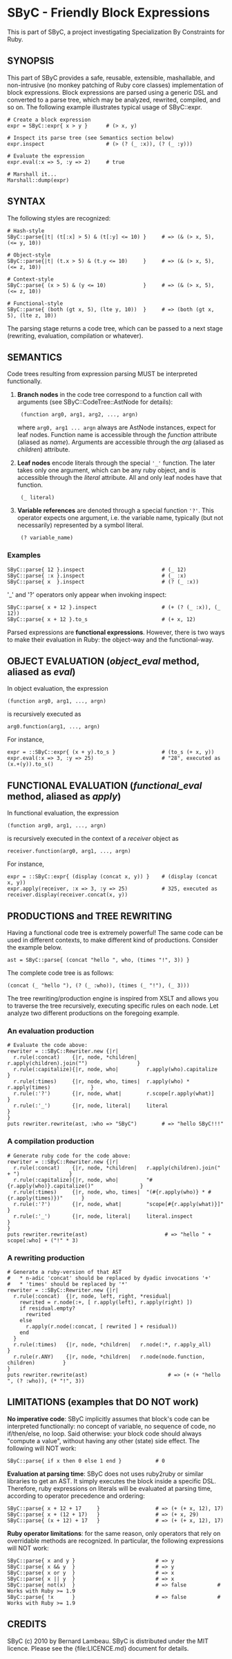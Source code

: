 # SByC - Friendly Block Expressions

This is part of SByC, a project investigating Specialization By Constraints for Ruby.

## SYNOPSIS

This part of SByC provides a safe, reusable, extensible, mashallable, and non-intrusive (no monkey patching of Ruby core classes) implementation of block expressions. Block expressions are parsed using a generic DSL and converted to a parse tree, which may be analyzed, rewrited, compiled, and so on. The following example illustrates typical usage of SByC::expr.

    # Create a block expression
    expr = SByC::expr{ x > y }      # (> x, y)
    
    # Inspect its parse tree (see Semantics section below)
    expr.inspect                    # (> (? (_ :x)), (? (_ :y)))
    
    # Evaluate the expression
    expr.eval(:x => 5, :y => 2)     # true
    
    # Marshall it...
    Marshall::dump(expr)

## SYNTAX 

The following styles are recognized:

    # Hash-style
    SByC::parse{|t| (t[:x] > 5) & (t[:y] <= 10) }     # => (& (> x, 5), (<= y, 10))

    # Object-style
    SByC::parse{|t| (t.x > 5) & (t.y <= 10)     }     # => (& (> x, 5), (<= z, 10))

    # Context-style
    SByC::parse{ (x > 5) & (y <= 10)            }     # => (& (> x, 5), (<= z, 10))

    # Functional-style
    SByC::parse{ (both (gt x, 5), (lte y, 10))  }     # => (both (gt x, 5), (lte z, 10))

The parsing stage returns a code tree, which can be passed to a next stage (rewriting, evaluation, compilation or whatever). 

## SEMANTICS

Code trees resulting from expression parsing MUST be interpreted functionally. 

1. **Branch nodes** in the code tree correspond to a function call with arguments (see SByC::CodeTree::AstNode for details):

        (function arg0, arg1, arg2, ..., argn)

    where <code>arg0, arg1 ... argn</code> always are AstNode instances, expect for leaf nodes. Function name is accessible through the  _function_ attribute (aliased as _name_). Arguments are accessible through the _arg_ (aliased as _children_) attribute.

2. **Leaf nodes** encode literals through the special <code>'\_'</code> function. The later takes only one argument, which can be any ruby object, and is accessible through the _literal_ attribute. All and only leaf nodes have that function.

        (_ literal)

3. **Variable references** are denoted through a special function <code>'?'</code>. This operator expects one argument, i.e. the variable name, typically (but not necessarily) represented by a symbol literal.

        (? variable_name)

### Examples  

    SByC::parse{ 12 }.inspect                         # (_ 12)
    SByC::parse{ :x }.inspect                         # (_ :x)
    SByC::parse{ x  }.inspect                         # (? (_ :x))

'_' and '?' operators only appear when invoking inspect:

    SByC::parse{ x + 12 }.inspect                     # (+ (? (_ :x)), (_ 12))
    SByC::parse{ x + 12 }.to_s                        # (+ x, 12)

Parsed expressions are **functional expressions**. However, there is two ways to make their evaluation in Ruby: the object-way and the functional-way.

## OBJECT EVALUATION (_object_eval_ method, aliased as _eval_)

In object evaluation, the expression

    (function arg0, arg1, ..., argn)
    
is recursively executed as

    arg0.function(arg1, ..., argn)

For instance,

    expr = ::SByC::expr{ (x + y).to_s }               # (to_s (+ x, y))
    expr.eval(:x => 3, :y => 25)                      # "28", executed as (x.+(y)).to_s()

## FUNCTIONAL EVALUATION (_functional_eval_ method, aliased as _apply_)

In functional evaluation, the expression

    (function arg0, arg1, ..., argn)
    
is recursively executed in the context of a _receiver_ object as 

    receiver.function(arg0, arg1, ..., argn)

For instance,

    expr = ::SByC::expr{ (display (concat x, y)) }    # (display (concat x, y))
    expr.apply(receiver, :x => 3, :y => 25)           # 325, executed as receiver.display(receiver.concat(x, y))
  
## PRODUCTIONS and TREE REWRITING

Having a functional code tree is extremely powerful! The same code can be used in different contexts, to make different kind of productions. Consider the example below.

    ast = SByC::parse{ (concat "hello ", who, (times "!", 3)) }
    
The complete code tree is as follows:

    (concat (_ "hello "), (? (_ :who)), (times (_ "!"), (_ 3)))

The tree rewriting/production engine is inspired from XSLT and allows you to traverse the tree recursively, executing specific rules on each node. Let analyze two different productions on the foregoing example.

### An evaluation production

    # Evaluate the code above:
    rewriter = ::SByC::Rewriter.new {|r|
      r.rule(:concat)    {|r, node, *children|   r.apply(children).join("")                }  
      r.rule(:capitalize){|r, node, who|         r.apply(who).capitalize                   }
      r.rule(:times)     {|r, node, who, times|  r.apply(who) * r.apply(times)             }
      r.rule(:'?')       {|r, node, what|        r.scope[r.apply(what)]                    }
      r.rule(:'_')       {|r, node, literal|     literal                                   }
    }
    puts rewriter.rewrite(ast, :who => "SByC")        # => "hello SByC!!!"

### A compilation production

    # Generate ruby code for the code above:
    rewriter = ::SByC::Rewriter.new {|r|
      r.rule(:concat)    {|r, node, *children|   r.apply(children).join(" + ")                }  
      r.rule(:capitalize){|r, node, who|         "#{r.apply(who)}.capitalize()"               }
      r.rule(:times)     {|r, node, who, times|  "(#{r.apply(who)} * #{r.apply(times)})"      }
      r.rule(:'?')       {|r, node, what|        "scope[#{r.apply(what)}]"                    }
      r.rule(:'_')       {|r, node, literal|     literal.inspect                              }
    }
    puts rewriter.rewrite(ast)                         # => "hello " + scope[:who] + ("!" * 3)

### A rewriting production

    # Generate a ruby-version of that AST
    #   * n-adic 'concat' should be replaced by dyadic invocations '+'
    #   * 'times' should be replaced by '*'
    rewriter = ::SByC::Rewriter.new {|r|
      r.rule(:concat)  {|r, node, left, right, *residual| 
        rewrited = r.node(:+, [ r.apply(left), r.apply(right) ]) 
        if residual.empty? 
          rewrited
        else 
          r.apply(r.node(:concat, [ rewrited ] + residual))
        end
      }
      r.rule(:times)   {|r, node, *children|   r.node(:*, r.apply_all)                 }
      r.rule(r.ANY)    {|r, node, *children|   r.node(node.function, children)         }
    }
    puts rewriter.rewrite(ast)                          # => (+ (+ "hello ", (? :who)), (* "!", 3))

## LIMITATIONS (examples that DO NOT work)

**No imperative code**: SByC implicitly assumes that block's code can be interpreted functionally: no concept of variable, no sequence of code, no if/then/else, no loop. Said otherwise: your block code should always "compute a value", without having any other (state) side effect. The following will NOT work:

    SByC::parse{ if x then 0 else 1 end }           # 0

**Evaluation at parsing time**: SByC does not uses ruby2ruby or similar libraries to get an AST. It simply executes the block inside a specific DSL. Therefore, ruby expressions on literals will be evaluated at parsing time, according to operator precedence and ordering:
  
    SByC::parse{ x + 12 + 17     }                  # => (+ (+ x, 12), 17)
    SByC::parse{ x + (12 + 17)   }                  # => (+ x, 29)
    SByC::parse{ (x + 12) + 17   }                  # => (+ (+ x, 12), 17)

**Ruby operator limitations**: for the same reason, only operators that rely on overridable methods are recognized. In particular, the following expressions will NOT work:

    SByC::parse{ x and y }                          # => y
    SByC::parse{ x && y  }                          # => y
    SByC::parse{ x or y  }                          # => x
    SByC::parse{ x || y  }                          # => x
    SByC::parse{ not(x)  }                          # => false          # Works with Ruby >= 1.9
    SByC::parse{ !x      }                          # => false          # Works with Ruby >= 1.9

## CREDITS

SByC (c) 2010 by Bernard Lambeau. SByC is distributed under the MIT licence. Please see the {file:LICENCE.md} document for details.
